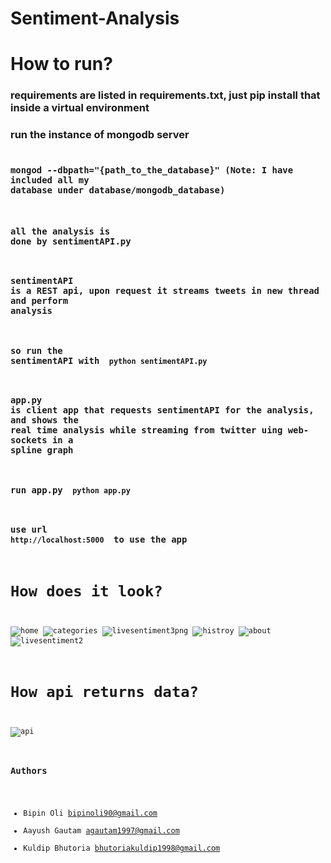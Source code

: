 # Sentiment-Analysis

# How to run?
### requirements are listed in requirements.txt, just pip install that inside a virtual environment
### run the instance of mongodb server
### <code> mongod --dbpath="{path_to_the_database}" (Note: I have included all my database under database/mongodb_database)
### all the analysis is done by sentimentAPI.py
### sentimentAPI is a REST api, upon request it streams tweets in new thread and perform analysis
### so run the sentimentAPI with <code> python sentimentAPI.py </code>
### app.py is client app that requests sentimentAPI for the analysis, and shows the real time analysis while streaming from twitter uing web-sockets in a spline graph
### run app.py <code> python app.py </code>
### use url <code> http://localhost:5000 </code> to use the app

# How does it look?
![home](https://user-images.githubusercontent.com/11765482/37170379-c8e97afc-2332-11e8-9872-3f43f24ce5bb.PNG)
![categories](https://user-images.githubusercontent.com/11765482/37170389-cdfd6fda-2332-11e8-9e5d-b6cfc31ef2a0.PNG)
![livesentiment3png](https://user-images.githubusercontent.com/11765482/37170406-d4f18ad8-2332-11e8-9195-0bd42d195f1b.PNG)
![histroy](https://user-images.githubusercontent.com/11765482/37170415-d8f7bddc-2332-11e8-96bb-df58adbad1d4.PNG)
![about](https://user-images.githubusercontent.com/11765482/37170419-db765fc8-2332-11e8-87d8-fb7dbc2a431c.PNG)
![livesentiment2](https://user-images.githubusercontent.com/11765482/37170428-e4b15b6a-2332-11e8-975a-a677789506b0.PNG)

# How api returns data?
![api](https://user-images.githubusercontent.com/11765482/37170984-85d01396-2334-11e8-9d79-1b1fe2db2d60.PNG)



### Authors
- Bipin Oli bipinoli90@gmail.com
- Aayush Gautam agautam1997@gmail.com
- Kuldip Bhutoria bhutoriakuldip1998@gmail.com
